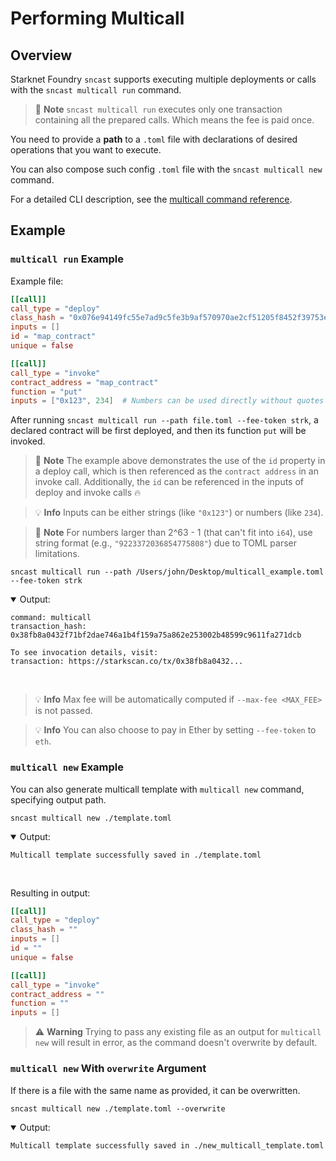 # Performing Multicall

## Overview

Starknet Foundry `sncast` supports executing multiple deployments or calls with the `sncast multicall run` command.

> 📝 **Note**
> `sncast multicall run` executes only one transaction containing all the prepared calls. Which means the fee is paid once.

You need to provide a **path** to a `.toml` file with declarations of desired operations that you want to execute.

You can also compose such config `.toml` file with the `sncast multicall new` command.

For a detailed CLI description, see the [multicall command reference](../appendix/sncast/multicall/multicall.md).

## Example

### `multicall run` Example

Example file:

```toml
[[call]]
call_type = "deploy"
class_hash = "0x076e94149fc55e7ad9c5fe3b9af570970ae2cf51205f8452f39753e9497fe849"
inputs = []
id = "map_contract"
unique = false

[[call]]
call_type = "invoke"
contract_address = "map_contract"
function = "put"
inputs = ["0x123", 234]  # Numbers can be used directly without quotes
```

After running `sncast multicall run --path file.toml --fee-token strk`, a declared contract will be first deployed, and then its function `put` will be invoked.

> 📝 **Note**
> The example above demonstrates the use of the `id` property in a deploy call, which is then referenced as the `contract address` in an invoke call.
Additionally, the `id` can be referenced in the inputs of deploy and invoke calls 🔥

> 💡 **Info**
> Inputs can be either strings (like `"0x123"`) or numbers (like `234`).

> 📝 **Note**
> For numbers larger than 2^63 - 1 (that can't fit into `i64`), use string format (e.g., `"9223372036854775808"`) due to TOML parser limitations.

```shell
sncast multicall run --path /Users/john/Desktop/multicall_example.toml --fee-token strk
```

<details open>
<summary>Output:</summary>

```shell
command: multicall
transaction_hash: 0x38fb8a0432f71bf2dae746a1b4f159a75a862e253002b48599c9611fa271dcb

To see invocation details, visit:
transaction: https://starkscan.co/tx/0x38fb8a0432...
```
</details>
<br>

> 💡 **Info**
> Max fee will be automatically computed if `--max-fee <MAX_FEE>` is not passed.

> 💡 **Info**
> You can also choose to pay in Ether by setting `--fee-token` to `eth`.


### `multicall new` Example

You can also generate multicall template with `multicall new` command, specifying output path.
```shell
sncast multicall new ./template.toml
```

<details open>
<summary>Output:</summary>

```shell
Multicall template successfully saved in ./template.toml
```
</details>
<br>

Resulting in output:
```toml
[[call]]
call_type = "deploy"
class_hash = ""
inputs = []
id = ""
unique = false

[[call]]
call_type = "invoke"
contract_address = ""
function = ""
inputs = []
```

> ⚠️ **Warning**
> Trying to pass any existing file as an output for `multicall new` will result in error, as the command doesn't overwrite by default.

### `multicall new` With `overwrite` Argument

If there is a file with the same name as provided, it can be overwritten.

```shell
sncast multicall new ./template.toml --overwrite
```

<details open>
<summary>Output:</summary>

```shell
Multicall template successfully saved in ./new_multicall_template.toml
```
</details>
